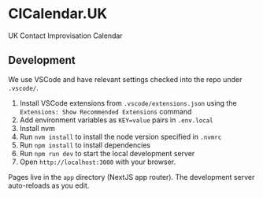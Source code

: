 # CICalendar.UK

UK Contact Improvisation Calendar

## Development

We use VSCode and have relevant settings checked into the repo under `.vscode/`.

1. Install VSCode extensions from `.vscode/extensions.json` using the `Extensions: Show Recommended Extensions` command
1. Add environment variables as `KEY=value` pairs in `.env.local`
1. Install nvm
1. Run `nvm install` to install the node version specified in `.nvmrc`
1. Run `npm install` to install dependencies
1. Run `npm run dev` to start the local development server
1. Open `http://localhost:3000` with your browser.

Pages live in the `app` directory (NextJS app router). The development server auto-reloads as you edit.
